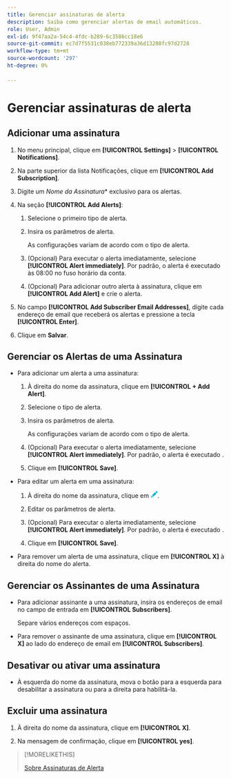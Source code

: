 ```yaml
---
title: Gerenciar assinaturas de alerta
description: Saiba como gerenciar alertas de email automáticos.
role: User, Admin
exl-id: 9f47aa2a-54c4-4fdc-b289-6c3586cc18e6
source-git-commit: ec7d7f5531c038eb772339a36d13208fc97d2728
workflow-type: tm+mt
source-wordcount: '297'
ht-degree: 0%

---
```


# Gerenciar assinaturas de alerta

## Adicionar uma assinatura

1. No menu principal, clique em **[!UICONTROL Settings]** > **[!UICONTROL Notifications]**.

1. Na parte superior da lista Notificações, clique em **[!UICONTROL Add Subscription]**.

1. Digite um *Nome da Assinatura** exclusivo para os alertas.

1. Na seção **[!UICONTROL Add Alerts]**:

   1. Selecione o primeiro tipo de alerta.

   1. Insira os parâmetros de alerta.

      As configurações variam de acordo com o tipo de alerta.

   1. (Opcional) Para executar o alerta imediatamente, selecione **[!UICONTROL Alert immediately]**. Por padrão, o alerta é executado às 08:00 no fuso horário da conta.

   1. (Opcional) Para adicionar outro alerta à assinatura, clique em **[!UICONTROL Add Alert]** e crie o alerta.

1. No campo **[!UICONTROL Add Subscriber Email Addresses]**, digite cada endereço de email que receberá os alertas e pressione a tecla **[!UICONTROL Enter]**.

1. Clique em **Salvar**.

## Gerenciar os Alertas de uma Assinatura

* Para adicionar um alerta a uma assinatura:

   1. À direita do nome da assinatura, clique em **[!UICONTROL + Add Alert]**.

   1. Selecione o tipo de alerta.

   1. Insira os parâmetros de alerta.

      As configurações variam de acordo com o tipo de alerta.

   1. (Opcional) Para executar o alerta imediatamente, selecione **[!UICONTROL Alert immediately]**. Por padrão, o alerta é executado <!-- at what time? -->.

   1. Clique em **[!UICONTROL Save]**.

* Para editar um alerta em uma assinatura:

   1. À direita do nome da assinatura, clique em ![Editar](/help/dsp/assets/edit.png).

   1. Editar os parâmetros de alerta.

   1. (Opcional) Para executar o alerta imediatamente, selecione **[!UICONTROL Alert immediately]**. Por padrão, o alerta é executado <!-- at what time? -->.

   1. Clique em **[!UICONTROL Save]**.

* Para remover um alerta de uma assinatura, clique em **[!UICONTROL X]** à direita do nome do alerta.

## Gerenciar os Assinantes de uma Assinatura

* Para adicionar assinante a uma assinatura, insira os endereços de email no campo de entrada em **[!UICONTROL Subscribers]**.

  Separe vários endereços com espaços.

* Para remover o assinante de uma assinatura, clique em **[!UICONTROL X]** ao lado do endereço de email em **[!UICONTROL Subscribers]**.

## Desativar ou ativar uma assinatura

* À esquerda do nome da assinatura, mova o botão para a esquerda para desabilitar a assinatura ou para a direita para habilitá-la.

## Excluir uma assinatura

1. À direita do nome da assinatura, clique em **[!UICONTROL X]**.

1. Na mensagem de confirmação, clique em **[!UICONTROL yes]**.

>[!MORELIKETHIS]
>
>[Sobre Assinaturas de Alerta](alerts-about.md)
